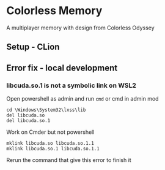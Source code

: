 # Colorless Memory
A multiplayer memory with design from Colorless Odyssey

## Setup - CLion



## Error fix - local development

### libcuda.so.1 is not a symbolic link on WSL2

Open powershell as admin and run `cmd` or cmd in admin mod

```
cd \Windows\System32\lxss\lib
del libcuda.so
del libcuda.so.1
```

Work on Cmder but not powershell
```
mklink libcuda.so libcuda.so.1.1
mklink libcuda.so.1 libcuda.so.1.1
```

Rerun the command that give this error to finish it